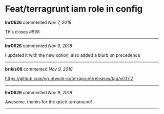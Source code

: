 # Feat/terragrunt iam role in config

**lnr0626** commented *Nov 7, 2018*

This closes #598 
<br />
***


**lnr0626** commented *Nov 9, 2018*

I updated it with the new option, also added a blurb on precedence
***

**brikis98** commented *Nov 9, 2018*

https://github.com/gruntwork-io/terragrunt/releases/tag/v0.17.2
***

**lnr0626** commented *Nov 9, 2018*

Awesome, thanks for the quick turnaround!
***

